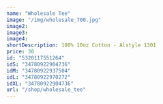```yaml
---
name: "Wholesale Tee"
image: "/img/wholesale_700.jpg"
image2:
image3: 
image4:
shortDescription: 100% 10oz Cotton - Alstyle 1301  
price: 30
id: "5320117551264"
idS: "34780922904736"
idM: "34780922937504"
idL: "34780922970272"
idXL: "34780922904736"
url: "/shop/wholesale_tee"
---
```





